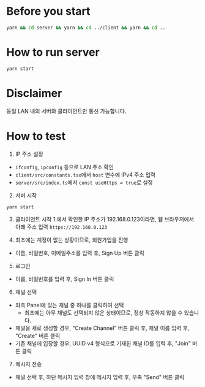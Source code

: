 # Before you start

```bash
yarn && cd server && yarn && cd ../client && yarn && cd ..
```

# How to run server

```bash
yarn start
```

# Disclaimer

동일 LAN 내의 서버와 클라이언트만 통신 가능합니다.

# How to test

1. IP 주소 설정

- `ifconfig`, `ipconfig` 등으로 LAN 주소 확인
- `client/src/constants.tsx`에서 `host` 변수에 IPv4 주소 입력
- `server/src/index.ts`에서 `const useHttps = true`로 설정

2. 서버 시작

```bash
yarn start
```

3. 클라이언트 시작 1.에서 확인한 IP 주소가 192.168.0.123이라면, 웹 브라우저에서 아래 주소 입력
   `https://192.168.0.123`

4. 최초에는 계정이 없는 상황이므로, 회원가입을 진행

- 이름, 비밀번호, 이메일주소를 입력 후, Sign Up 버튼 클릭

5. 로그인

- 이름, 비밀번호를 입력 후, Sign In 버튼 클릭

6. 채널 선택

- 좌측 Panel에 있는 채널 중 하나를 클릭하여 선택
  - 최초에는 아무 채널도 선택되지 않은 상태이므로, 정상 작동하지 않을 수 있습니다.
- 채널을 새로 생성할 경우, "Create Channel" 버튼 클릭 후, 채널 이름 입력 후, "Create" 버튼 클릭
- 기존 채널에 입장할 경우, UUID v4 형식으로 기재된 채널 ID를 입력 후, "Join" 버튼 클릭

7. 메시지 전송

- 채널 선택 후, 하단 메시지 입력 창에 메시지 입력 후, 우측 "Send" 버튼 클릭
